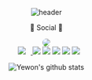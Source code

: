 <div align="center">

  ![header](https://capsule-render.vercel.app/api?type=Waving&text=GuYewon&color=gradient&customColorList=0,2,3)
  
  📨 Social 📨
  <!-- <img src="https://img.shields.io/badge/표시할이름-색상?style=for-the-badge&logo=기술스택아이콘&logoColor=white"> -->
  <a href="https://instagram.com/fivepxint">
    <img src="https://img.shields.io/badge/jastu8646@gmail.com-EA4335?style=for-the-badge&logo=Gmail&logoColor=white"&link=jastu8646@gmail.com"
    style="border-radius:50%">
  </a>
  <br/>
  <a href="https://guun-oni.tistory.com/">
    <img 
        src="http://img.shields.io/badge/T%20story-655ced?style=flat&logo=Tistory&link=https://guun-oni.tistory.com/"
        style="height : auto; margin-left : 10px; margin-right : 10px;"/>
</a>

  <img src="https://img.shields.io/badge/html5-E34F26?style=for-the-badge&logo=html5&logoColor=white">
  <img src="https://img.shields.io/badge/java-007396?style=for-the-badge&logo=java&logoColor=white"> 
  <img src="https://img.shields.io/badge/java-007396?style=for-the-badge&logo=java&logoColor=white">
  <img src="https://img.shields.io/badge/css-1572B6?style=for-the-badge&logo=css3&logoColor=white">
  <img src="https://img.shields.io/badge/Android-3DDC84?style=flat-square&logo=Android&logoColor=white"/>
  
  
  ![Yewon's github stats](https://github-readme-stats.vercel.app/api?username=9ye1&show_icons=true&theme=radical) 
</div>


<!--
**9ye1/9ye1** is a ✨ _special_ ✨ repository because its `README.md` (this file) appears on your GitHub profile.

Here are some ideas to get you started:

- 🔭 I’m currently working on ...
- 🌱 I’m currently learning ...
- 👯 I’m looking to collaborate on ...
- 🤔 I’m looking for help with ...
- 💬 Ask me about ...
- 📫 How to reach me: ...
- 😄 Pronouns: ...
- ⚡ Fun fact: ...
-->
